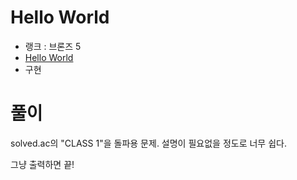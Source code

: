 # Hello World

- 랭크 : 브론즈 5
- [Hello World](https://www.acmicpc.net/problem/2557)
- 구현

# 풀이

solved.ac의 "CLASS 1"을 돌파용 문제. 설명이 필요없을 정도로 너무 쉽다.

그냥 출력하면 끝!